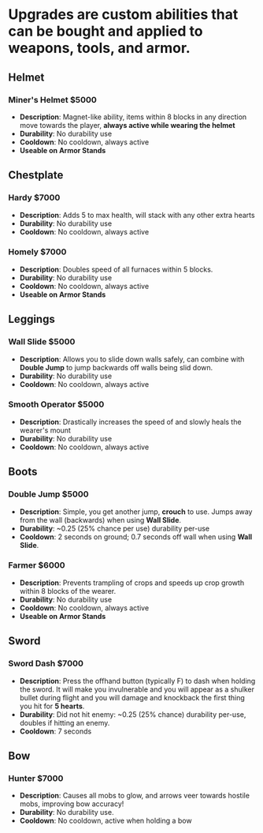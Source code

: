 # Upgrades are custom abilities that can be bought and applied to weapons, tools, and armor.
## Helmet
### Miner's Helmet $5000
 - **Description**: Magnet-like ability, items within 8 blocks in any direction move towards the player, **always active while wearing the helmet**
 - **Durability**: No durability use
 - **Cooldown**: No cooldown, always active
 - **Useable on Armor Stands**
## Chestplate
### Hardy $7000
 - **Description**: Adds 5 to max health, will stack with any other extra hearts
 - **Durability**: No durability use
 - **Cooldown**: No cooldown, always active
### Homely $7000
 - **Description**: Doubles speed of all furnaces within 5 blocks.
 - **Durability**: No durability use
 - **Cooldown**: No cooldown, always active
 - **Useable on Armor Stands**
## Leggings
### Wall Slide $5000
 - **Description**: Allows you to slide down walls safely, can combine with **Double Jump** to jump backwards off walls being slid down.
 - **Durability**: No durability use
 - **Cooldown**: No cooldown, always active
### Smooth Operator $5000
 - **Description**: Drastically increases the speed of and slowly heals the wearer's mount
 - **Durability**: No durability use
 - **Cooldown**: No cooldown, always active
## Boots
### Double Jump $5000
 - **Description**: Simple, you get another jump, **crouch** to use. Jumps away from the wall (backwards) when using **Wall Slide**.
 - **Durability**: ~0.25 (25% chance per use) durability per-use
 - **Cooldown**: 2 seconds on ground; 0.7 seconds off wall when using **Wall Slide**.
### Farmer $6000
 - **Description**: Prevents trampling of crops and speeds up crop growth within 8 blocks of the wearer.
 - **Durability**: No durability use
 - **Cooldown**: No cooldown, always active
 - **Useable on Armor Stands**

## Sword
### Sword Dash $7000
 - **Description**: Press the offhand button (typically F) to dash when holding the sword. It will make you invulnerable and you will appear as a shulker bullet during flight and you will damage and knockback the first thing you hit for **5 hearts**.
 - **Durability**: Did not hit enemy: ~0.25 (25% chance) durability per-use, doubles if hitting an enemy.
 - **Cooldown**: 7 seconds
## Bow
### Hunter $7000
 - **Description**: Causes all mobs to glow, and arrows veer towards hostile mobs, improving bow accuracy!
 - **Durability**: No durability use.
 - **Cooldown**: No cooldown, active when holding a bow
